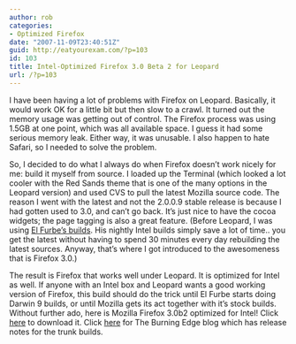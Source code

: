 ```yaml
---
author: rob
categories:
- Optimized Firefox
date: "2007-11-09T23:40:51Z"
guid: http://eatyourexam.com/?p=103
id: 103
title: Intel-Optimized Firefox 3.0 Beta 2 for Leopard
url: /?p=103
---
```

I have been having a lot of problems with Firefox on Leopard. Basically, it would work OK for a little bit but then slow to a crawl. It turned out the memory usage was getting out of control. The Firefox process was using 1.5GB at one point, which was all available space. I guess it had some serious memory leak. Either way, it was unusable. I also happen to hate Safari, so I needed to solve the problem.

So, I decided to do what I always do when Firefox doesn&#8217;t work nicely for me: build it myself from source. I loaded up the Terminal (which looked a lot cooler with the Red Sands theme that is one of the many options in the Leopard version) and used CVS to pull the latest Mozilla source code. The reason I went with the latest and not the 2.0.0.9 stable release is because I had gotten used to 3.0, and can&#8217;t go back. It&#8217;s just nice to have the cocoa widgets; the page tagging is also a great feature. (Before Leopard, I was using <a href="http://firefoxmac.furbism.com/" target="_blank" title="El Furbes Intel Optimized Builds">El Furbe&#8217;s builds</a>. His nightly Intel builds simply save a lot of time.. you get the latest without having to spend 30 minutes every day rebuilding the latest sources. Anyway, that&#8217;s where I got introduced to the awesomeness that is Firefox 3.0.)

The result is Firefox that works well under Leopard. It is optimized for Intel as well. If anyone with an Intel box and Leopard wants a good working version of Firefox, this build should do the trick until El Furbe starts doing Darwin 9 builds, or until Mozilla gets its act together with it&#8217;s stock builds. Without further ado, here is Mozilla Firefox 3.0b2 optimized for Intel! Click [here](http://eatyourexam.com/my-files/ff-opt/firefox-3.0b2pre.en-US.mac.dmg "Firefox 3.0b2pre Intel-Optimized Download") to download it. Click <a title="The Burning Edge Blog Archive 11/06/07" target="_blank" href="http://www.squarefree.com/burningedge/2007/11/06/2007-11-06-trunk-builds/">here</a> for The Burning Edge blog which has release notes for the trunk builds.
